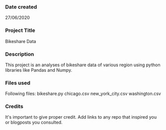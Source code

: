 ### Date created
27/06/2020

### Project Title
Bikeshare Data

### Description
This project is an analyses of bikeshare data of various region using python libraries like Pandas and Numpy. 

### Files used
Following files:
bikeshare.py
chicago.csv
new_york_city.csv
washington.csv

### Credits
It's important to give proper credit. Add links to any repo that inspired you or blogposts you consulted.

